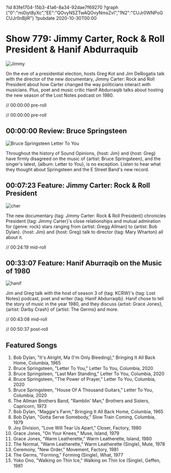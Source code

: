 ?id 83fe1704-15b3-41a6-8a34-92dae7f69270
?graph {"0":"mi0iyt8yXc","EE":"QOvyNSZTwAQOvyNmsZvI","1N2":"CUJr0WNPoGCUJr0nBjlR"}
?pubdate 2020-10-30T00:00
# Show 779: Jimmy Carter, Rock & Roll President & Hanif Abdurraquib
![Jimmy](https://static.soundopinions.org/images/2020/jimmy.jpeg)

On the eve of a presidential election, hosts Greg Kot and Jim DeRogatis talk with the director of the new documentary, Jimmy Carter: Rock and Roll President about how Carter changed the way politicians interact with musicians. Plus, poet and music critic Hanif Abdurraqib talks about hosting the new season of the Lost Notes podcast on 1980.


// 00:00:00 pre-roll

// 00:00:00 pre-roll


## 00:00:00 Review: Bruce Springsteen

![Bruce Springsteen Letter To You](https://static.soundopinions.org/assets/779/012.jpg)

Throughout the history of Sound Opinions, {host: Jim} and {host: Greg} have firmly disagreed on the music of {artist: Bruce Springsteen}, and the singer's latest, {album: Letter to You}, is no exception. Listen to hear what they thought about Springsteen and the E Street Band's new record.


## 00:07:23 Feature: Jimmy Carter: Rock & Roll President
![cher](https://static.soundopinions.org/images/2020/jimmycher.jpeg)

The new documentary {tag: Jimmy Carter: Rock & Roll President} chronicles President {tag: Jimmy Carter}'s close relationships and mutual admiration for {genre: rock} stars ranging from {artist: Gregg Allman} to {artist: Bob Dylan}. {host: Jim} and {host: Greg} talk to director {tag: Mary Wharton} all about it.

// 00:24:19 mid-roll


## 00:33:07 Feature: Hanif Aburraqib on the Music of 1980
![hanif](https://static.soundopinions.org/images/2020/hanif.jpeg)

Jim and Greg talk with the host of season 3 of {tag: KCRW}'s {tag: Lost Notes} podcast, poet and writer {tag: Hanif Abdurraqib}. Hanif chose to tell the story of music in the year 1980, and they discuss {artist: Grace Jones}, {artist: Darby Crash} of {artist: The Germs} and more.


// 00:43:08 mid-roll

// 00:50:37 post-roll

## Featured Songs

1. Bob Dylan, "It's Alright, Ma (I'm Only Bleeding)," Bringing It All Back Home, Columbia, 1965
1. Bruce Springsteen, "Letter To You," Letter To You, Columbia, 2020
1. Bruce Springsteen, "Last Man Standing," Letter To You, Columbia, 2020
1. Bruce Springsteen, "The Power of Prayer," Letter To You, Columbia, 2020
1. Bruce Springsteen, "House Of A Thousand Guitars," Letter To You, Columbia, 2020
1. The Allman Brothers Band, "Ramblin' Man," Brothers and Sisters, Capricorn, 1973
1. Bob Dylan, "Maggie's Farm," Bringing It All Back Home, Columbia, 1965
1. Bob Dylan, "Gotta Serve Somebody," Slow Train Coming, Columbia, 1979
1. Joy Division, "Love Will Tear Us Apart," Closer, Factory, 1980
1. Grace Jones, "On Your Knees," Muse, Island, 1979
1. Grace Jones, "Warm Leatherette," Warm Leatherette, Island, 1980
1. The Normal, "Warm Leatherette," Warm Leatherette (Single), Mute, 1978
1. Ceremony, "New Order," Movement, Factory, 1981
1. The Germs, "Forming," Forming (Single), What, 1977
1. Yoko Ono, "Walking on Thin Ice," Walking on Thin Ice (Single), Geffen, 1981
